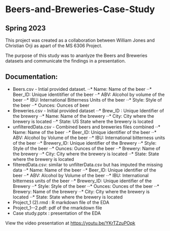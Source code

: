 # Beers-and-Breweries-Case-Study
## Spring 2023
This project was created as a collaboration between William Jones and Christian Orji as apart of the MS 6306 Project.

The purpose of this study was to ananlyze the Beers and Breweries datasets and communicate the findings in a presentation. 

## Documentation:

* Beers.csv - Intial provided dataset. 
      ⋅⋅* Name: Name of the beer
      ⋅⋅* Beer_ID: Unique identitifier of the beer
      ⋅⋅* ABV: Alcohol by volume of the beer
      ⋅⋅* IBU: International Bitterness Units of the beer
      ⋅⋅* Style: Style of the beer
      ⋅⋅* Ounces: Ounces of beer
* Breweries.csv - Initial provided dataset
      ⋅⋅* Brew_ID : Unique Identifier of the brewery 
      ⋅⋅* Name: Name of the brewery
      ⋅⋅* City: City where the brewery is located
      ⋅⋅* State: US State where the brewery is located
* unfilteredData.csv - Combined beers and breweries files combined
      ⋅⋅* Name: Name of the beer
      ⋅⋅* Beer_ID: Unique identifier of the beer
      ⋅⋅* ABV: Alcohol by Volume of the beer
      ⋅⋅* IBU: International bitterness units of the beer
      ⋅⋅* Brewery_ID: Unique identifier of the Brewery 
      ⋅⋅* Style: Style of the beer
      ⋅⋅* Ounces: Ounces of the beer
      ⋅⋅* Brewery: Name of the brewery
      ⋅⋅* City: City where the brewery is located
      ⋅⋅* State: State where the brewery is located
* filteredData.csv: similar to unfilterData.csv but has imputed the missing data
      ⋅⋅* Name: Name of the beer
      ⋅⋅* Beer_ID: Unique identifier of the beer
      ⋅⋅* ABV: Alcohol by Volume of the beer
      ⋅⋅* IBU: International bitterness units of the beer
      ⋅⋅* Brewery_ID: Unique identifier of the Brewery 
      ⋅⋅* Style: Style of the beer
      ⋅⋅* Ounces: Ounces of the beer
      ⋅⋅* Brewery: Name of the brewery
      ⋅⋅* City: City where the brewery is located
      ⋅⋅* State: State where the brewery is located
* Project_1 (2).rmd : R markdown file of the EDA
* Project_1--2.pdf: pdf of the rmarkdown file
* Case study.pptx : presentation of the EDA

View the video presentation at https://youtu.be/YKrTZzuPOpk

